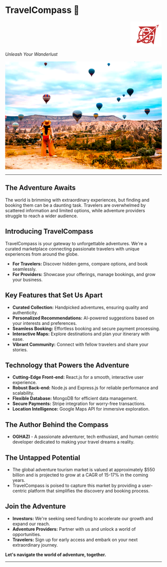# **TravelCompass 🧭**

<div style="text-align: right;">
  <img alt="TravelCompass Logo" src="./travelcompass-frontend/public/mc2.png" width="100">
</div>

*Unleash Your Wanderlust*

<img alt="TravelCompass adventure" src="./travelcompass-frontend/public/adventure.png">


---


## **The Adventure Awaits**

The world is brimming with extraordinary experiences, but finding and booking them can be a daunting task. Travelers are overwhelmed by scattered information and limited options, while adventure providers struggle to reach a wider audience.

## **Introducing TravelCompass**

TravelCompass is your gateway to unforgettable adventures. We're a curated marketplace connecting passionate travelers with unique experiences from around the globe.

* **For Travelers:** Discover hidden gems, compare options, and book seamlessly.
* **For Providers:** Showcase your offerings, manage bookings, and grow your business.

## **Key Features that Set Us Apart**

* **Curated Collection:** Handpicked adventures, ensuring quality and authenticity.
* **Personalized Recommendations:** AI-powered suggestions based on your interests and preferences.
* **Seamless Booking:** Effortless booking and secure payment processing.
* **Interactive Maps:** Explore destinations and plan your itinerary with ease.
* **Vibrant Community:** Connect with fellow travelers and share your stories.

## **Technology that Powers the Adventure**

* **Cutting-Edge Front-end:** React.js for a smooth, interactive user experience.
* **Robust Back-end:** Node.js and Express.js for reliable performance and scalability.
* **Flexible Database:** MongoDB for efficient data management.
* **Secure Payments:** Stripe integration for worry-free transactions.
* **Location Intelligence:** Google Maps API for immersive exploration.

## **The Author Behind the Compass**

* **OGHAZI** - A passionate adventurer, tech enthusiast, and human centric developer dedicated to making your travel dreams a reality.

## **The Untapped Potential**

* The global adventure tourism market is valued at approximately $550 billion and is projected to grow at a CAGR of 15-17% in the coming years.
* TravelCompass is poised to capture this market by providing a user-centric platform that simplifies the discovery and booking process.

## **Join the Adventure**

* **Investors:** We're seeking  seed funding to accelerate our growth and expand our reach.
* **Adventure Providers:** Partner with us and unlock a world of opportunities.
* **Travelers:** Sign up for early access and embark on your next extraordinary journey.

**Let's navigate the world of adventure, together.**

---